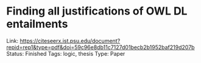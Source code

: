 # Finding all justifications of OWL DL entailments

Link: https://citeseerx.ist.psu.edu/document?repid=rep1&type=pdf&doi=59c96e8db11c7127d01becb2b1952baf219d207b
Status: Finished
Tags: logic, thesis
Type: Paper
